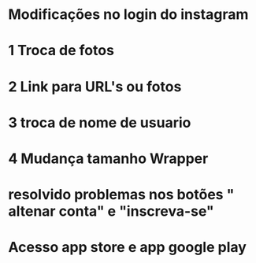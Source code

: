 # Modificações no login do instagram

# 1 Troca de fotos
# 2 Link para URL's ou fotos
# 3 troca de nome de usuario
# 4 Mudança tamanho Wrapper
# resolvido problemas nos botões " altenar conta" e "inscreva-se" 
# Acesso app store e app google play
